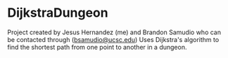 # DijkstraDungeon
Project created by Jesus Hernandez (me) and Brandon Samudio who can be contacted through (bsamudio@ucsc.edu)
Uses Dijkstra's algorithm to find the shortest path from one point to another in a dungeon. 
